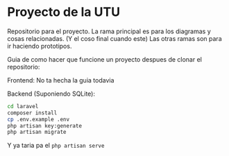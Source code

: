 # Proyecto de la UTU

Repositorio para el proyecto.
La rama principal es para los diagramas y cosas relacionadas. (Y el coso final cuando este)
Las otras ramas son para ir haciendo prototipos.

Guia de como hacer que funcione un proyecto despues de clonar el repositorio:

Frontend:
No ta hecha la guia todavia

Backend (Suponiendo SQLite):
```bash
cd laravel
composer install
cp .env.example .env
php artisan key:generate
php artisan migrate
```
Y ya taria pa el `php artisan serve` 
